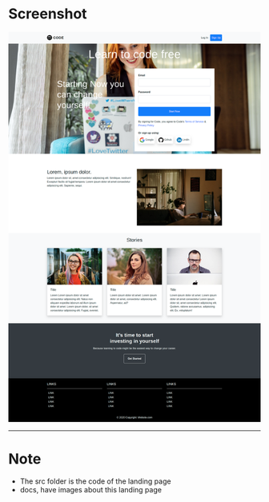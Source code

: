 # Screenshot 
![""](./docs/screenshot.png)

---
# Note
- The src folder is the code of the landing page
- docs, have images about this landing page 
